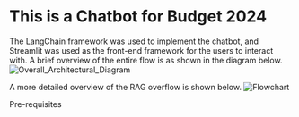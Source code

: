 # This is a Chatbot for Budget 2024
The LangChain framework was used to implement the chatbot, and Streamlit was used as the front-end framework for the users to interact with.
A brief overview of the entire flow is as shown in the diagram below.
![Overall_Architectural_Diagram](https://github.com/user-attachments/assets/3a6773f6-4161-4175-a2a2-6a55c81a444f)

A more detailed overview of the RAG overflow is shown below.
![Flowchart](https://github.com/user-attachments/assets/5ed20f11-86e9-48ae-91a9-af6bc1dd5862)  

Pre-requisites  



